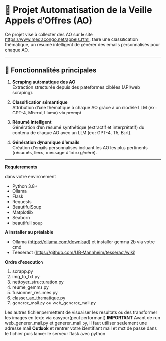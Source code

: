 # 📄 Projet Automatisation de la Veille Appels d’Offres (AO)

Ce projet vise à collecter des AO sur le site https://www.mediacongo.net/appels.html, faire une classification thématique, un résumé intelligent  de générer des emails personnalisés pour chaque AO.

---

## 🚀 Fonctionnalités principales

1. **Scraping automatique des AO**  
   Extraction structurée depuis des plateformes ciblées (API/web scraping).

2. **Classification sémantique**  
   Attribution d’une thématique à chaque AO grâce à un modèle LLM (ex : GPT-4, Mistral, Llama) via prompt.

3. **Résumé intelligent**  
   Génération d’un résumé synthétique (extractif et interprétatif) du contenu de chaque AO avec un LLM (ex : GPT-4, T5, Bart).


5. **Génération dynamique d’emails**  
   Création d’emails personnalisés incluant les AO les plus pertinents (résumés, liens, message d’intro généré).


---


**Requierements**

dans votre environement
- Python 3.8+
- Ollama
- Flask
- Requests
- BeautifulSoup
- Matplotlib
- Seaborn
- beautifull soup

**A installer au préalable**    
- Ollama (https://ollama.com/download)
    et installer gemma 2b via votre cmd
- Teeseract (https://github.com/UB-Mannheim/tesseract/wiki)

**Ordre d'execution**
1. scrapp.py
2. img_to_txt.py
3. nettoyer_structuration.py
4. reume_gemma.py
5. fusionner_resumes.py
6. classer_ao_thematique.py
7. generer_mail.py ou web_generer_mail.py

Les autres fichier permettent de visualiser les resultats ou des transformer les images en texte via easyocr(peut performant)
**IMPORTANT**
Avant de run  web_generer_mail.py et generer_mail.py, il faut utiliser seulement une adresse mail **Outlook** et rentrer votre identifiant mail et mot de passe dans le fichier puis lancer le serveur flask avec python
